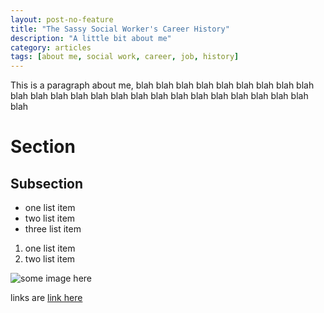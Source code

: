 ```yaml
---
layout: post-no-feature
title: "The Sassy Social Worker's Career History"
description: "A little bit about me"
category: articles
tags: [about me, social work, career, job, history]
---
```


This is a paragraph about me, blah blah blah blah blah blah blah blah blah blah
blah blah blah blah blah blah blah blah blah blah blah blah blah blah blah

# Section

## Subsection

- one list item
- two list item
- three list item

1. one list item
2. two list item

![some image here](http://something_here)

links are [link here](https://www.google.com)
